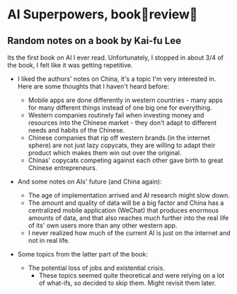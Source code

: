 # AI Superpowers, book👏review👏

## Random notes on a book by Kai-fu Lee

Its the first book on AI I ever read. Unfortunately, I stopped in about 3/4 of the book, I felt like it was getting repetitive.

* I liked the authors' notes on China, it's a topic I'm very interested in. Here are some thoughts that I haven't heard before:
	* Mobile apps are done differently in western countries - many apps for many different things instead of one big one for everything.
	* Western companies routinely fail when investing money and resources into the Chinese market - they don't adapt to different needs and habits of the Chinese.
	- Chinese companies that rip off western brands (in the internet sphere) are not just lazy copycats, they are willing to adapt their product which makes them win out over the original.
	* Chinas' copycats competing against each other gave birth to great Chinese entrepreneurs.

* And some notes on AIs' future (and China again):
	* The age of implementation arrived and AI research might slow down.
	* The amount and quality of data will be a big factor and China has a centralized mobile application (WeChat) that produces enormous amounts of data, and that also reaches much further into the real life of its' own users more than any other western app.
	* I never realized how much of the current AI is just on the internet and not in real life.

* Some topics from the latter part of the book:
	* The potential loss of jobs and existential crisis.
		* These topics seemed quite theoretical and were relying on a lot of what-ifs, so decided to skip them. Might revisit them later.

